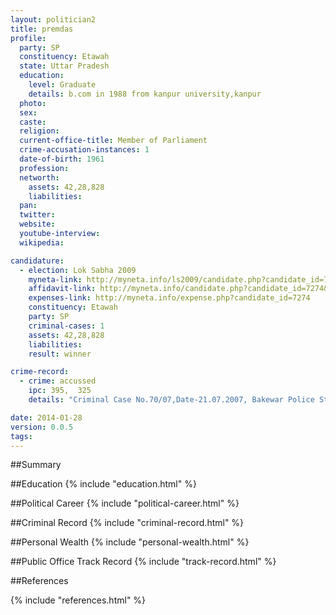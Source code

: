 ```yaml
---
layout: politician2
title: premdas
profile: 
  party: SP
  constituency: Etawah
  state: Uttar Pradesh
  education: 
    level: Graduate
    details: b.com in 1988 from kanpur university,kanpur
  photo: 
  sex: 
  caste: 
  religion: 
  current-office-title: Member of Parliament
  crime-accusation-instances: 1
  date-of-birth: 1961
  profession: 
  networth: 
    assets: 42,28,828
    liabilities: 
  pan: 
  twitter: 
  website: 
  youtube-interview: 
  wikipedia: 

candidature: 
  - election: Lok Sabha 2009
    myneta-link: http://myneta.info/ls2009/candidate.php?candidate_id=7274
    affidavit-link: http://myneta.info/candidate.php?candidate_id=7274&scan=original
    expenses-link: http://myneta.info/expense.php?candidate_id=7274
    constituency: Etawah 
    party: SP
    criminal-cases: 1
    assets: 42,28,828
    liabilities: 
    result: winner 

crime-record: 
  - crime: accussed
    ipc: 395,  325
    details: "Criminal Case No.70/07,Date-21.07.2007, Bakewar Police Station, Etawah, Special Sessions Judge Etawah" 

date: 2014-01-28
version: 0.0.5
tags: 
---
```

##Summary


##Education
{% include "education.html" %}


##Political Career
{% include "political-career.html" %}


##Criminal Record
{% include "criminal-record.html" %}


##Personal Wealth
{% include "personal-wealth.html" %}


##Public Office Track Record
{% include "track-record.html" %}


##References


{% include "references.html" %}